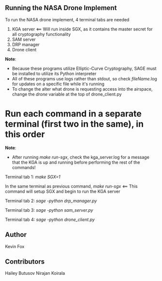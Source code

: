 ## Running the NASA Drone Implement
To run the NASA drone implement, 4 terminal tabs are needed
  1. KGA server <== Will run inside SGX, as it contains the master secret for all cryptography functionality 
  2. SAM server
  3. DRP manager
  4. Drone client

**Note**: 
- Because these programs utilize Elliptic-Curve Cryptography, SAGE must be installed to utilize its Python interpreter
- All of these programs use logs rather than stdout, so check *fileName*.log for updates on a specific file while it's running
- To change the alter what drone is requesting access into the airspace, change the *drone* variable at the top of drone_client.py

# Run each command in a separate terminal (first two in the same), in this order
**Note**:
- After running *make run-sgx*, check the kga_server.log for a message that the KGA is up and running before performing the rest of the commands!

Terminal tab 1: *make SGX=1*
  
  In the same terminal as previous command, *make run-sgx*  <== This command will setup SGX and begin to run the KGA server

Terminal tab 2: *sage -python drp_manager.py*

Terminal tab 3: *sage -python sam_server.py*

Terminal tab 4: *sage -python drone_client.py*

## Author
Kevin Fox

## Contributors
Hailey Butusov
Nirajan Koirala